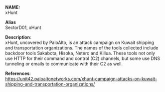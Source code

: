 **NAME:**  
xHunt  
  
**Alias**  
SectorD01, xHunt  

**Description**:   
xHunt, uncovered by PaloAlto, is an attack campaign on Kuwait shipping and transportation organizations. The names of the tools collected include backdoor tools Sakabota, Hisoka, Netero and Killua. These tools not only use HTTP for their command and control (C2) channels, but some use DNS tunneling or emails to communicate with their C2 as well.
  
**References**:  
https://unit42.paloaltonetworks.com/xhunt-campaign-attacks-on-kuwait-shipping-and-transportation-organizations/